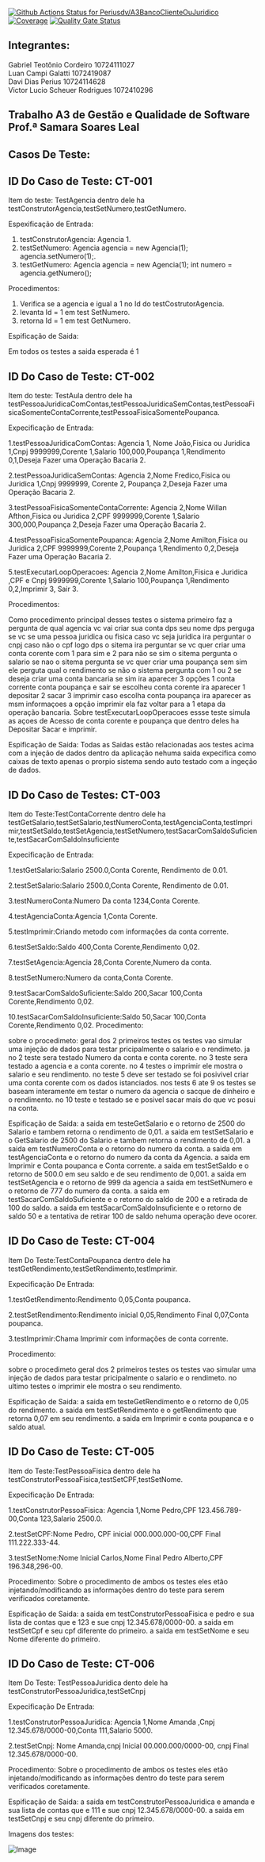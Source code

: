[![Github Actions Status for Periusdv/A3BancoClienteOuJuridico](https://github.com/Periusdv/A3BancoClienteOuJuridico/workflows/Java%20CI%20with%20Maven/badge.svg)](https://github.com/Periusdv/A3BancoClienteOuJuridico/actions)
[![Coverage](https://sonarcloud.io/api/project_badges/measure?project=Periusdv_A3BancoClienteOuJuridico&metric=coverage)](https://sonarcloud.io/summary/new_code?id=Periusdv_A3BancoClienteOuJuridico)
[![Quality Gate Status](https://sonarcloud.io/api/project_badges/measure?project=Periusdv_A3BancoClienteOuJuridico&metric=alert_status)](https://sonarcloud.io/summary/new_code?id=Periusdv_A3BancoClienteOuJuridico)

## Integrantes:

Gabriel Teotônio Cordeiro 10724111027 \
Luan Campi Galatti 1072419087 \
Davi Dias Perius 10724114628 \
Victor Lucio Scheuer Rodrigues 1072410296

Trabalho A3 de Gestão e Qualidade de Software Prof.ª Samara Soares Leal
------------------------------------------------------------------------
## Casos De Teste:

## ID Do Caso de Teste: CT-001

Item do teste: TestAgencia
dentro dele ha testConstrutorAgencia,testSetNumero,testGetNumero.

Espexificação de Entrada:
1. testConstrutorAgencia: Agencia 1. 
2. testSetNumero: Agencia agencia = new Agencia(1); agencia.setNumero(1);.
3. testGetNumero: Agencia agencia = new Agencia(1); int numero = agencia.getNumero();

Procedimentos:
1. Verifica se a agencia e igual a 1 no Id do testCostrutorAgencia.
2. levanta Id = 1 em test SetNumero.
3. retorna Id = 1 em test GetNumero.

Espificação de Saida:

Em todos os testes a saida esperada é 1 

## ID Do Caso de Teste: CT-002

Item do teste: TestAula
dentro dele ha testPessoaJuridicaComContas,testPessoaJuridicaSemContas,testPessoaFisicaSomenteContaCorrente,testPessoaFisicaSomentePoupanca.

Expecificação de Entrada:

1.testPessoaJuridicaComContas: Agencia 1, Nome João,Fisica ou Juridica 1,Cnpj 9999999,Corente 1,Salario 100,000,Poupança 1,Rendimento 0,1,Deseja Fazer uma Operação Bacaria 2.

2.testPessoaJuridicaSemContas: Agencia 2,Nome Fredico,Fisica ou Juridica 1,Cnpj 9999999, Corente 2, Poupança 2,Deseja Fazer uma Operação Bacaria 2.

3.testPessoaFisicaSomenteContaCorrente: Agencia 2,Nome Willan Afthon,Fisica ou Juridica 2,CPF 9999999,Corente 1,Salario 300,000,Poupança 2,Deseja Fazer uma Operação Bacaria 2.

4.testPessoaFisicaSomentePoupanca: Agencia 2,Nome Amilton,Fisica ou Juridica 2,CPF 9999999,Corente 2,Poupança 1,Rendimento 0,2,Deseja Fazer uma Operação Bacaria 2.

5.testExecutarLoopOperacoes: Agencia 2,Nome Amilton,Fisica e Juridica ,CPF e Cnpj 9999999,Corente 1,Salario 100,Poupança 1,Rendimento 0,2,Imprimir 3, Sair 3.

Procedimentos:

Como procedimento principal desses testes o sistema primeiro faz a pergunta de qual agencia vc vai criar sua conta dps seu nome dps perguga se vc se uma pessoa juridica ou fisica caso vc seja juridica ira perguntar o cnpj caso não o cpf logo dps o sitema ira perguntar se vc quer criar uma conta corente com 1 para sim e 2 para não se sim o sitema  pergunta o salario se nao o sitema pergunta se vc quer criar uma poupança sem sim ele perguta qual o rendimento se não o sistema pergunta com 1 ou 2 se deseja criar uma conta bancaria se sim ira aparecer 3 opções 1 conta corrente conta poupança e sair se escolheu conta corente ira aparecer 1 depositar 2 sacar 3 imprimir caso escolha conta poupança ira aparecer as msm informaçoes a opção imprimir ela faz voltar para a 1 etapa da operação bancaria.
Sobre testExecutarLoopOperacoes essse teste simula as açoes de Acesso de conta corente e poupança que dentro deles ha Depositar Sacar e imprimir.

Espificação de Saida:
Todas as Saidas estão relacionadas aos testes acima com a injeção de dados dentro da aplicação nehuma saida expecifica como caixas de texto apenas o prorpio sistema sendo auto testado com a ingeção de dados.

## ID Do Caso de Testes: CT-003

Item do Teste:TestContaCorrente
dentro dele ha testGetSalario,testSetSalario,testNumeroConta,testAgenciaConta,testImprimir,testSetSaldo,testSetAgencia,testSetNumero,testSacarComSaldoSuficiente,testSacarComSaldoInsuficiente

Expecificação de Entrada:

1.testGetSalario:Salario 2500.0,Conta Corente, Rendimento de 0.01.

2.testSetSalario:Salario 2500.0,Conta Corente, Rendimento de 0.01.

3.testNumeroConta:Numero Da conta 1234,Conta Corente.

4.testAgenciaConta:Agencia 1,Conta Corente.

5.testImprimir:Criando metodo com informações da conta corrente.

6.testSetSaldo:Saldo 400,Conta Corente,Rendimento 0,02.

7.testSetAgencia:Agencia 28,Conta Corente,Numero da conta.

8.testSetNumero:Numero da conta,Conta Corente.

9.testSacarComSaldoSuficiente:Saldo 200,Sacar 100,Conta Corente,Rendimento 0,02.

10.testSacarComSaldoInsuficiente:Saldo 50,Sacar 100,Conta Corente,Rendimento 0,02.
Procedimento:

sobre o procedimeto:
geral dos 2 primeiros testes os testes vao simular uma injeção de dados para testar pricipalmente o salario e o rendimeto.
ja no 2  teste sera testado Numero da conta e conta corente.
no 3 teste sera testado a agencia e a conta corente.
no 4 testes o imprimir ele mostra o salario e seu rendimento.
no teste 5 deve ser testado se foi posivivel criar uma conta corente com os dados istanciados.
nos tests 6 ate 9 os testes se baseam interamente em testar o numero da agencia o sacque de dinheiro e o rendimento.
no 10 teste e testado se e posivel sacar mais do que vc posui na conta.

Espificação de Saida:
a saida em testeGetSalario e o retorno de 2500 do Salario e tambem retorna o rendimento de 0,01.
a saida em testSetSalario e o GetSalario de 2500 do Salario e tambem retorna o rendimento de 0,01.
a saida em testNumeroConta e o retorno do numero da conta. 
a saida em testAgenciaConta e o retorno do numero da conta da Agencia.
a saida em Imprimir e Conta poupanca e Conta corrente.
a saida em testSetSaldo e o retorno de 500.0 em seu saldo e de seu rendimento de 0,001.
a saida em testSetAgencia e o retorno de 999 da agencia 
a saida em testSetNumero  e o retorno de 777 do numero da conta.
a saida em testSacarComSaldoSuficiente e o retorno do saldo de 200 e a retirada de 100 do saldo.
a saida em testSacarComSaldoInsuficiente e o retorno de saldo 50 e a tentativa de retirar 100 de saldo nehuma operação deve ocorer.


## ID Do Caso de Teste: CT-004

Item Do Teste:TestContaPoupanca
dentro dele ha testGetRendimento,testSetRendimento,testImprimir.

Expecificação De Entrada:

1.testGetRendimento:Rendimento 0,05,Conta poupanca.

2.testSetRendimento:Rendimento inicial 0,05,Rendimento Final 0,07,Conta poupanca.

3.testImprimir:Chama Imprimir com informações de conta corrente.

Procedimento:

sobre o procedimeto geral dos 2 primeiros testes os testes vao simular uma injeção de dados para testar pricipalmente o salario e o rendimeto.
no ultimo testes o imprimir ele mostra o seu rendimento.

Espificação de Saida:
a saida em testeGetRendimento e o retorno de 0,05 do rendimento.
a saida em testSetRendimento e o getRendimento que retorna 0,07 em seu rendimento.
a saida em Imprimir e conta poupanca e o  saldo atual.

## ID Do Caso de Teste: CT-005

Item do Teste:TestPessoaFisica 
dentro dele ha testConstrutorPessoaFisica,testSetCPF,testSetNome.

Expecificação De Entrada:

1.testConstrutorPessoaFisica: Agencia 1,Nome Pedro,CPF 123.456.789-00,Conta 123,Salario 2500.0.

2.testSetCPF:Nome Pedro, CPF inicial 000.000.000-00,CPF Final 111.222.333-44.

3.testSetNome:Nome Inicial Carlos,Nome Final Pedro Alberto,CPF 196.348,296-00.

Procedimento:
Sobre o procedimento de ambos os testes eles etão injetando/modificando as informações dentro do teste para serem verificados coretamente.

Espificação de Saida:
a saida em testConstrutorPessoaFisica e pedro e sua lista de contas que e 123 e sue cnpj 12.345.678/0000-00.
a saida em testSetCpf e seu cpf diferente do primeiro.
a saida em testSetNome e seu Nome diferente do primeiro.

## ID Do Caso de Teste: CT-006

Item Do Teste: TestPessoaJuridica
dento dele ha testConstrutorPessoaJuridica,testSetCnpj

Expecificação De Entrada:

1.testConstrutorPessoaJuridica: Agencia 1,Nome Amanda ,Cnpj 12.345.678/0000-00,Conta 111,Salario 5000.

2.testSetCnpj: Nome Amanda,cnpj Inicial 00.000.000/0000-00, cnpj Final 12.345.678/0000-00.

Procedimento:
Sobre o procedimento de ambos os testes eles etão injetando/modificando as informações dentro do teste para serem verificados coretamente.

Espificação de Saida:
a saida em testConstrutorPessoaJuridica e amanda e sua lista de contas que e 111 e sue cnpj 12.345.678/0000-00.
a saida em testSetCnpj e seu cnpj diferente do primeiro.

Imagens dos testes:

![Image](https://github.com/user-attachments/assets/ba8daf71-6b14-4938-bc02-19de9792da06)

